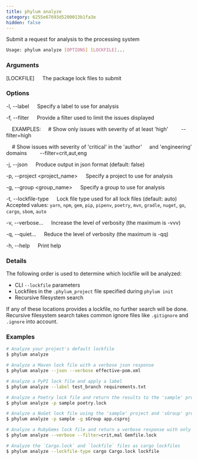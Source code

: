 ```yaml
---
title: phylum analyze
category: 6255e67693d5200013b1fa3e
hidden: false
---
```


Submit a request for analysis to the processing system

```sh
Usage: phylum analyze [OPTIONS] [LOCKFILE]...
```

### Arguments

[LOCKFILE]
&emsp; The package lock files to submit

### Options

-l, --label <label>
&emsp; Specify a label to use for analysis

-f, --filter <filter>
&emsp; Provide a filter used to limit the issues displayed

&nbsp;&nbsp;&nbsp;&nbsp;EXAMPLES:
&nbsp;&nbsp;&nbsp;&nbsp;\# Show only issues with severity of at least 'high'
&nbsp;&nbsp;&nbsp;&nbsp;&nbsp;&nbsp;&nbsp;&nbsp;--filter=high

&nbsp;&nbsp;&nbsp;&nbsp;\# Show issues with severity of 'critical' in the 'author'
&nbsp;&nbsp;&nbsp;&nbsp;and 'engineering' domains
&nbsp;&nbsp;&nbsp;&nbsp;&nbsp;&nbsp;&nbsp;&nbsp;--filter=crit,aut,eng

-j, --json
&emsp; Produce output in json format (default: false)

-p, --project <project_name>
&emsp; Specify a project to use for analysis

-g, --group <group_name>
&emsp; Specify a group to use for analysis

-t, --lockfile-type <type>
&emsp; Lock file type used for all lock files (default: auto)
&emsp; Accepted values: `yarn`, `npm`, `gem`, `pip`, `pipenv`, `poetry`, `mvn`, `gradle`, `nuget`, `go`, `cargo`, `sbom`, `auto`

-v, --verbose...
&emsp; Increase the level of verbosity (the maximum is -vvv)

-q, --quiet...
&emsp; Reduce the level of verbosity (the maximum is -qq)

-h, --help
&emsp; Print help

### Details

The following order is used to determine which lockfile will be analyzed:
 - CLI `--lockfile` parameters
 - Lockfiles in the `.phylum_project` file specified during `phylum init`
 - Recursive filesystem search

If any of these locations provides a lockfile, no further search will be done.
Recursive filesystem search takes common ignore files like `.gitignore` and
`.ignore` into account.

### Examples

```sh
# Analyze your project's default lockfile
$ phylum analyze

# Analyze a Maven lock file with a verbose json response
$ phylum analyze --json --verbose effective-pom.xml

# Analyze a PyPI lock file and apply a label
$ phylum analyze --label test_branch requirements.txt

# Analyze a Poetry lock file and return the results to the 'sample' project
$ phylum analyze -p sample poetry.lock

# Analyze a NuGet lock file using the 'sample' project and 'sGroup' group
$ phylum analyze -p sample -g sGroup app.csproj

# Analyze a RubyGems lock file and return a verbose response with only critical malware
$ phylum analyze --verbose --filter=crit,mal Gemfile.lock

# Analyze the `Cargo.lock` and `lockfile` files as cargo lockfiles
$ phylum analyze --lockfile-type cargo Cargo.lock lockfile
```
